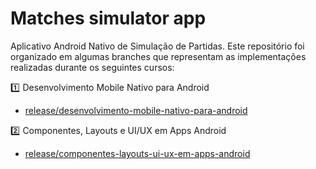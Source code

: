 # Matches simulator app

Aplicativo Android Nativo de Simulação de Partidas. Este repositório foi organizado em algumas branches que representam as implementações realizadas durante os seguintes cursos:

:one: Desenvolvimento Mobile Nativo para Android
  - [release/desenvolvimento-mobile-nativo-para-android](https://github.com/silvadebora/matches-simulator-app/tree/release/desenvolvimento-mobile-nativo-para-android)

:two: Componentes, Layouts e UI/UX em Apps Android
  - [release/componentes-layouts-ui-ux-em-apps-android](https://github.com/silvadebora/matches-simulator-app/tree/release/componentes-layouts-ui-ux-em-apps-android)


